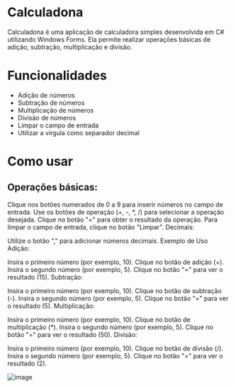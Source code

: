 # Calculadona
Calculadona é uma aplicação de calculadora simples desenvolvida em C# utilizando Windows Forms. Ela permite realizar operações básicas de adição, subtração, multiplicação e divisão.

# Funcionalidades
* Adição de números
* Subtração de números
* Multiplicação de números
* Divisão de números
* Limpar o campo de entrada
* Utilizar a vírgula como separador decimal

# Como usar
## Operações básicas:

Clique nos botões numerados de 0 a 9 para inserir números no campo de entrada.
Use os botões de operação (+, -, *, /) para selecionar a operação desejada.
Clique no botão "=" para obter o resultado da operação.
Para limpar o campo de entrada, clique no botão "Limpar".
Decimais:

Utilize o botão "," para adicionar números decimais.
Exemplo de Uso
Adição:

Insira o primeiro número (por exemplo, 10).
Clique no botão de adição (+).
Insira o segundo número (por exemplo, 5).
Clique no botão "=" para ver o resultado (15).
Subtração:

Insira o primeiro número (por exemplo, 10).
Clique no botão de subtração (-).
Insira o segundo número (por exemplo, 5).
Clique no botão "=" para ver o resultado (5).
Multiplicação:

Insira o primeiro número (por exemplo, 10).
Clique no botão de multiplicação (*).
Insira o segundo número (por exemplo, 5).
Clique no botão "=" para ver o resultado (50).
Divisão:

Insira o primeiro número (por exemplo, 10).
Clique no botão de divisão (/).
Insira o segundo número (por exemplo, 5).
Clique no botão "=" para ver o resultado (2).

![image](https://github.com/J-aqueline/Calculadona/assets/57812389/95700335-e724-40b7-bd59-9257cac7ee10)
